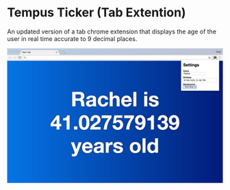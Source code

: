 # Tempus Ticker (Tab Extention)

An updated version of a tab chrome extension that displays the age of the user in real time accurate to 9 decimal places.

![Extension preview](./preview.png)
